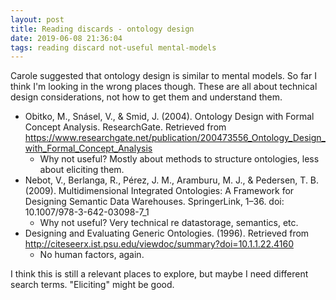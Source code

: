 ```yaml
---
layout: post
title: Reading discards - ontology design
date: 2019-06-08 21:36:04
tags: reading discard not-useful mental-models
---
```


Carole suggested that ontology design is similar to mental models. So far I think I'm looking in the wrong places though. These are all about technical design considerations, not how to get them and understand them.

- Obitko, M., Snásel, V., & Smid, J. (2004). Ontology Design with Formal Concept Analysis. ResearchGate. Retrieved from https://www.researchgate.net/publication/200473556_Ontology_Design_with_Formal_Concept_Analysis
  - Why not useful? Mostly about methods to structure ontologies, less about eliciting them.
- Nebot, V., Berlanga, R., Pérez, J. M., Aramburu, M. J., & Pedersen, T. B. (2009). Multidimensional Integrated Ontologies: A Framework for Designing Semantic Data Warehouses. SpringerLink, 1–36. doi: 10.1007/978-3-642-03098-7_1
  - Why not useful? Very technical re datastorage, semantics, etc.
- Designing and Evaluating Generic Ontologies. (1996). Retrieved from http://citeseerx.ist.psu.edu/viewdoc/summary?doi=10.1.1.22.4160
  - No human factors, again.

I think this is still a relevant places to explore, but maybe I need different search terms. "Eliciting" might be good.
